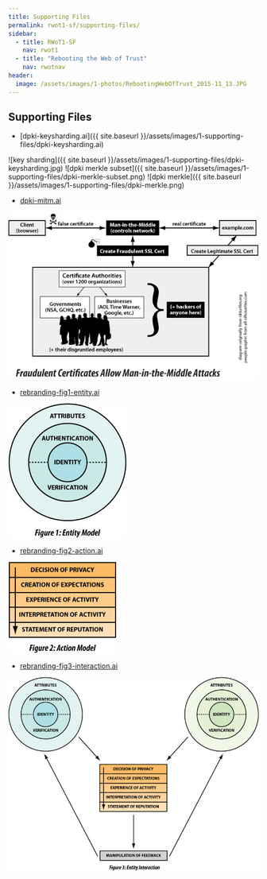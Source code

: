 ```yaml
---
title: Supporting Files
permalink: rwot1-sf/supporting-files/
sidebar:
  - title: RWoT1-SF
    nav: rwot1
  - title: "Rebooting the Web of Trust"
    nav: rwotnav
header:
  image: /assets/images/1-photos/RebootingWebOfTrust_2015-11_13.JPG
---
```


## Supporting Files

* [dpki-keysharding.ai]({{ site.baseurl }}/assets/images/1-supporting-files/dpki-keysharding.ai)

![key sharding]({{ site.baseurl }}/assets/images/1-supporting-files/dpki-keysharding.jpg)
![dpki merkle subset]({{ site.baseurl }}/assets/images/1-supporting-files/dpki-merkle-subset.png)
![dpki merkle]({{ site.baseurl }}/assets/images/1-supporting-files/dpki-merkle.png)

* [dpki-mitm.ai](/assets/images/1-supporting-files/dpki-mitm.ai)

![](/assets/images/1-supporting-files/dpki-mitm.jpg)

* [rebranding-fig1-entity.ai](/assets/images/1-supporting-files/rebranding-fig1-entity.ai)

![](/assets/images/1-supporting-files/rebranding-fig1-entity.jpg)

* [rebranding-fig2-action.ai](/assets/images/1-supporting-files/rebranding-fig2-action.ai)

![](/assets/images/1-supporting-files/rebranding-fig2-action.jpg)

* [rebranding-fig3-interaction.ai](/assets/images/1-supporting-files/rebranding-fig3-interaction.ai)

![](/assets/images/1-supporting-files/rebranding-fig3-interaction.jpg)

  